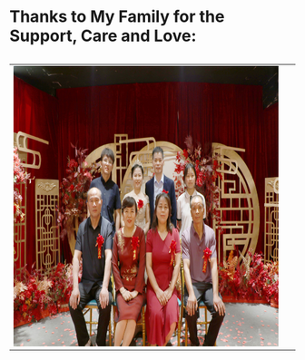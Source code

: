 # Thanks to My Family for the Support, Care and Love:

<table width="90%" border="0" align="left" cellspacing="30">
        <tbody><tr valign="top" align="center">
          <td width="20%" style="padding-right:30px">
            <div> <img width="800" height="495" src="./Family.jpg"></div>
          </td>
